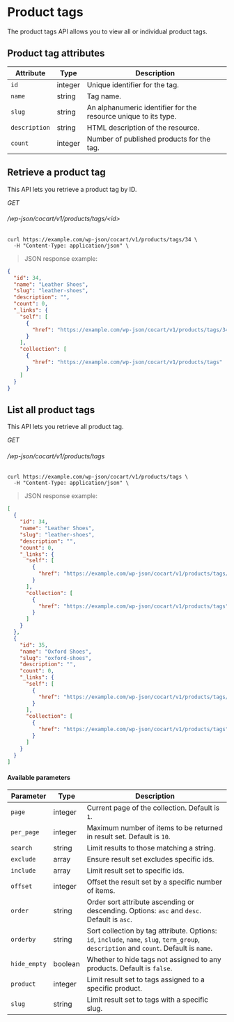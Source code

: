 # Product tags #

The product tags API allows you to view all or individual product tags.

## Product tag attributes ##

| Attribute     | Type    | Description                                                     |
| ------------- | ------- | --------------------------------------------------------------- |
| `id`          | integer | Unique identifier for the tag.                                  |
| `name`        | string  | Tag name.                                                       |
| `slug`        | string  | An alphanumeric identifier for the resource unique to its type. |
| `description` | string  | HTML description of the resource.                               |
| `count`       | integer | Number of published products for the tag.                       |

## Retrieve a product tag ##

This API lets you retrieve a product tag by ID.

<div class="api-endpoint">
	<div class="endpoint-data">
		<i class="label label-get">GET</i>
		<h6>/wp-json/cocart/v1/products/tags/&lt;id&gt;</h6>
	</div>
</div>

```shell
curl https://example.com/wp-json/cocart/v1/products/tags/34 \
  -H "Content-Type: application/json" \
```

> JSON response example:

```json
{
  "id": 34,
  "name": "Leather Shoes",
  "slug": "leather-shoes",
  "description": "",
  "count": 0,
  "_links": {
    "self": [
      {
        "href": "https://example.com/wp-json/cocart/v1/products/tags/34"
      }
    ],
    "collection": [
      {
        "href": "https://example.com/wp-json/cocart/v1/products/tags"
      }
    ]
  }
}
```

## List all product tags ##

This API lets you retrieve all product tag.

<div class="api-endpoint">
	<div class="endpoint-data">
		<i class="label label-get">GET</i>
		<h6>/wp-json/cocart/v1/products/tags</h6>
	</div>
</div>

```shell
curl https://example.com/wp-json/cocart/v1/products/tags \
  -H "Content-Type: application/json" \
```

> JSON response example:

```json
[
  {
    "id": 34,
    "name": "Leather Shoes",
    "slug": "leather-shoes",
    "description": "",
    "count": 0,
    "_links": {
      "self": [
        {
          "href": "https://example.com/wp-json/cocart/v1/products/tags/34"
        }
      ],
      "collection": [
        {
          "href": "https://example.com/wp-json/cocart/v1/products/tags"
        }
      ]
    }
  },
  {
    "id": 35,
    "name": "Oxford Shoes",
    "slug": "oxford-shoes",
    "description": "",
    "count": 0,
    "_links": {
      "self": [
        {
          "href": "https://example.com/wp-json/cocart/v1/products/tags/35"
        }
      ],
      "collection": [
        {
          "href": "https://example.com/wp-json/cocart/v1/products/tags"
        }
      ]
    }
  }
]
```

#### Available parameters ####

| Parameter    | Type    | Description                                                                                                                                  |
| ------------ | ------- | -------------------------------------------------------------------------------------------------------------------------------------------- |
| `page`       | integer | Current page of the collection. Default is `1`.                                                                                              |
| `per_page`   | integer | Maximum number of items to be returned in result set. Default is `10`.                                                                       |
| `search`     | string  | Limit results to those matching a string.                                                                                                    |
| `exclude`    | array   | Ensure result set excludes specific ids.                                                                                                     |
| `include`    | array   | Limit result set to specific ids.                                                                                                            |
| `offset`     | integer | Offset the result set by a specific number of items.                                                                                         |
| `order`      | string  | Order sort attribute ascending or descending. Options: `asc` and `desc`. Default is `asc`.                                                   |
| `orderby`    | string  | Sort collection by tag attribute. Options: `id`, `include`, `name`, `slug`, `term_group`, `description` and `count`. Default is `name`. |
| `hide_empty` | boolean | Whether to hide tags not assigned to any products. Default is `false`.                                                                  |
| `product`    | integer | Limit result set to tags assigned to a specific product.                                                                                |
| `slug`       | string  | Limit result set to tags with a specific slug.                                                                                          |
